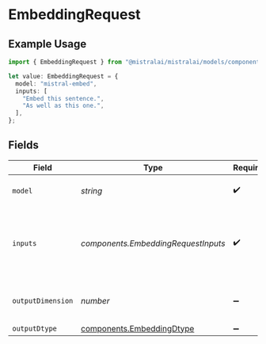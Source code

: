# EmbeddingRequest

## Example Usage

```typescript
import { EmbeddingRequest } from "@mistralai/mistralai/models/components";

let value: EmbeddingRequest = {
  model: "mistral-embed",
  inputs: [
    "Embed this sentence.",
    "As well as this one.",
  ],
};
```

## Fields

| Field                                                                  | Type                                                                   | Required                                                               | Description                                                            | Example                                                                |
| ---------------------------------------------------------------------- | ---------------------------------------------------------------------- | ---------------------------------------------------------------------- | ---------------------------------------------------------------------- | ---------------------------------------------------------------------- |
| `model`                                                                | *string*                                                               | :heavy_check_mark:                                                     | ID of the model to use.                                                | mistral-embed                                                          |
| `inputs`                                                               | *components.EmbeddingRequestInputs*                                    | :heavy_check_mark:                                                     | Text to embed.                                                         | [<br/>"Embed this sentence.",<br/>"As well as this one."<br/>]         |
| `outputDimension`                                                      | *number*                                                               | :heavy_minus_sign:                                                     | The dimension of the output embeddings.                                |                                                                        |
| `outputDtype`                                                          | [components.EmbeddingDtype](../../models/components/embeddingdtype.md) | :heavy_minus_sign:                                                     | N/A                                                                    |                                                                        |